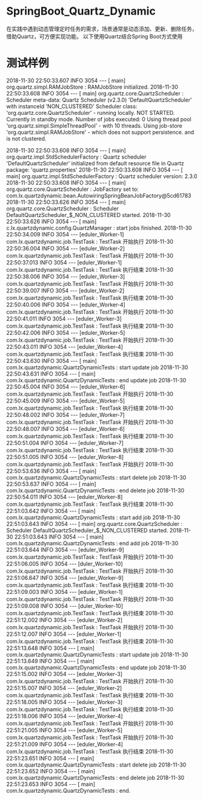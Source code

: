 # SpringBoot_Quartz_Dynamic
在实践中遇到动态管理定时任务的需求，场景通常是动态添加、更新、删除任务，借助Quartz，可方便实现功能。 
以下使用Quartz结合Spring Boot方式使用
# 测试样例

2018-11-30 22:50:33.607  INFO 3054 --- [           main] org.quartz.simpl.RAMJobStore             : RAMJobStore initialized.
2018-11-30 22:50:33.608  INFO 3054 --- [           main] org.quartz.core.QuartzScheduler          : Scheduler meta-data: Quartz Scheduler (v2.3.0) 'DefaultQuartzScheduler' with instanceId 'NON_CLUSTERED'
  Scheduler class: 'org.quartz.core.QuartzScheduler' - running locally.
  NOT STARTED.
  Currently in standby mode.
  Number of jobs executed: 0
  Using thread pool 'org.quartz.simpl.SimpleThreadPool' - with 10 threads.
  Using job-store 'org.quartz.simpl.RAMJobStore' - which does not support persistence. and is not clustered.

2018-11-30 22:50:33.608  INFO 3054 --- [           main] org.quartz.impl.StdSchedulerFactory      : Quartz scheduler 'DefaultQuartzScheduler' initialized from default resource file in Quartz package: 'quartz.properties'
2018-11-30 22:50:33.608  INFO 3054 --- [           main] org.quartz.impl.StdSchedulerFactory      : Quartz scheduler version: 2.3.0
2018-11-30 22:50:33.608  INFO 3054 --- [           main] org.quartz.core.QuartzScheduler          : JobFactory set to: com.lx.quartzdynamic.bean.AutowiringSpringBeanJobFactory@5cd61783
2018-11-30 22:50:33.626  INFO 3054 --- [           main] org.quartz.core.QuartzScheduler          : Scheduler DefaultQuartzScheduler_$_NON_CLUSTERED started.
2018-11-30 22:50:33.626  INFO 3054 --- [           main] c.lx.quartzdynamic.config.QuartzManager  : start jobs finished.
2018-11-30 22:50:34.009  INFO 3054 --- [eduler_Worker-1] com.lx.quartzdynamic.job.TestTask        : TestTask 开始执行
2018-11-30 22:50:36.004  INFO 3054 --- [eduler_Worker-2] com.lx.quartzdynamic.job.TestTask        : TestTask 开始执行
2018-11-30 22:50:37.013  INFO 3054 --- [eduler_Worker-1] com.lx.quartzdynamic.job.TestTask        : TestTask 执行结束
2018-11-30 22:50:38.006  INFO 3054 --- [eduler_Worker-3] com.lx.quartzdynamic.job.TestTask        : TestTask 开始执行
2018-11-30 22:50:39.007  INFO 3054 --- [eduler_Worker-2] com.lx.quartzdynamic.job.TestTask        : TestTask 执行结束
2018-11-30 22:50:40.006  INFO 3054 --- [eduler_Worker-4] com.lx.quartzdynamic.job.TestTask        : TestTask 开始执行
2018-11-30 22:50:41.011  INFO 3054 --- [eduler_Worker-3] com.lx.quartzdynamic.job.TestTask        : TestTask 执行结束
2018-11-30 22:50:42.006  INFO 3054 --- [eduler_Worker-5] com.lx.quartzdynamic.job.TestTask        : TestTask 开始执行
2018-11-30 22:50:43.011  INFO 3054 --- [eduler_Worker-4] com.lx.quartzdynamic.job.TestTask        : TestTask 执行结束
2018-11-30 22:50:43.630  INFO 3054 --- [           main] com.lx.quartzdynamic.QuartzDynamicTests  : start update job
2018-11-30 22:50:43.631  INFO 3054 --- [           main] com.lx.quartzdynamic.QuartzDynamicTests  : end update job
2018-11-30 22:50:45.004  INFO 3054 --- [eduler_Worker-6] com.lx.quartzdynamic.job.TestTask        : TestTask 开始执行
2018-11-30 22:50:45.009  INFO 3054 --- [eduler_Worker-5] com.lx.quartzdynamic.job.TestTask        : TestTask 执行结束
2018-11-30 22:50:48.002  INFO 3054 --- [eduler_Worker-7] com.lx.quartzdynamic.job.TestTask        : TestTask 开始执行
2018-11-30 22:50:48.007  INFO 3054 --- [eduler_Worker-6] com.lx.quartzdynamic.job.TestTask        : TestTask 执行结束
2018-11-30 22:50:51.004  INFO 3054 --- [eduler_Worker-7] com.lx.quartzdynamic.job.TestTask        : TestTask 执行结束
2018-11-30 22:50:51.005  INFO 3054 --- [eduler_Worker-8] com.lx.quartzdynamic.job.TestTask        : TestTask 开始执行
2018-11-30 22:50:53.636  INFO 3054 --- [           main] com.lx.quartzdynamic.QuartzDynamicTests  : start delete job
2018-11-30 22:50:53.637  INFO 3054 --- [           main] com.lx.quartzdynamic.QuartzDynamicTests  : end delete job
2018-11-30 22:50:54.011  INFO 3054 --- [eduler_Worker-8] com.lx.quartzdynamic.job.TestTask        : TestTask 执行结束
2018-11-30 22:51:03.642  INFO 3054 --- [           main] com.lx.quartzdynamic.QuartzDynamicTests  : start add job
2018-11-30 22:51:03.643  INFO 3054 --- [           main] org.quartz.core.QuartzScheduler          : Scheduler DefaultQuartzScheduler_$_NON_CLUSTERED started.
2018-11-30 22:51:03.643  INFO 3054 --- [           main] com.lx.quartzdynamic.QuartzDynamicTests  : end add job
2018-11-30 22:51:03.644  INFO 3054 --- [eduler_Worker-9] com.lx.quartzdynamic.job.TestTask        : TestTask 开始执行
2018-11-30 22:51:06.005  INFO 3054 --- [duler_Worker-10] com.lx.quartzdynamic.job.TestTask        : TestTask 开始执行
2018-11-30 22:51:06.647  INFO 3054 --- [eduler_Worker-9] com.lx.quartzdynamic.job.TestTask        : TestTask 执行结束
2018-11-30 22:51:09.003  INFO 3054 --- [eduler_Worker-1] com.lx.quartzdynamic.job.TestTask        : TestTask 开始执行
2018-11-30 22:51:09.008  INFO 3054 --- [duler_Worker-10] com.lx.quartzdynamic.job.TestTask        : TestTask 执行结束
2018-11-30 22:51:12.002  INFO 3054 --- [eduler_Worker-2] com.lx.quartzdynamic.job.TestTask        : TestTask 开始执行
2018-11-30 22:51:12.007  INFO 3054 --- [eduler_Worker-1] com.lx.quartzdynamic.job.TestTask        : TestTask 执行结束
2018-11-30 22:51:13.648  INFO 3054 --- [           main] com.lx.quartzdynamic.QuartzDynamicTests  : start update job
2018-11-30 22:51:13.649  INFO 3054 --- [           main] com.lx.quartzdynamic.QuartzDynamicTests  : end update job
2018-11-30 22:51:15.002  INFO 3054 --- [eduler_Worker-3] com.lx.quartzdynamic.job.TestTask        : TestTask 开始执行
2018-11-30 22:51:15.007  INFO 3054 --- [eduler_Worker-2] com.lx.quartzdynamic.job.TestTask        : TestTask 执行结束
2018-11-30 22:51:18.005  INFO 3054 --- [eduler_Worker-3] com.lx.quartzdynamic.job.TestTask        : TestTask 执行结束
2018-11-30 22:51:18.006  INFO 3054 --- [eduler_Worker-4] com.lx.quartzdynamic.job.TestTask        : TestTask 开始执行
2018-11-30 22:51:21.005  INFO 3054 --- [eduler_Worker-5] com.lx.quartzdynamic.job.TestTask        : TestTask 开始执行
2018-11-30 22:51:21.009  INFO 3054 --- [eduler_Worker-4] com.lx.quartzdynamic.job.TestTask        : TestTask 执行结束
2018-11-30 22:51:23.651  INFO 3054 --- [           main] com.lx.quartzdynamic.QuartzDynamicTests  : start delete job
2018-11-30 22:51:23.652  INFO 3054 --- [           main] com.lx.quartzdynamic.QuartzDynamicTests  : end delete job
2018-11-30 22:51:23.653  INFO 3054 --- [           main] com.lx.quartzdynamic.QuartzDynamicTests  : end.

